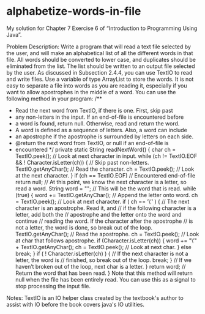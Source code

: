 # alphabetize-words-in-file

My solution for Chapter 7 Exercise 6 of “Introduction to Programming Using Java”.

Problem Description:
Write a program that will read a text file selected by the user, and will make an alphabetical
list of all the different words in that file. All words should be converted to lower case, and
duplicates should be eliminated from the list. The list should be written to an output file
selected by the user. As discussed in Subsection 2.4.4, you can use TextIO to read and
write files. Use a variable of type ArrayList<String> to store the words. It is not easy to
separate a file into words as you are reading it, especially if you want to allow apostrophes
in the middle of a word. You can use the following method in your program:
/**
* Read the next word from TextIO, if there is one. First, skip past
* any non-letters in the input. If an end-of-file is encountered before
* a word is found, return null. Otherwise, read and return the word.
* A word is defined as a sequence of letters. Also, a word can include
* an apostrophe if the apostrophe is surrounded by letters on each side.
* @return the next word from TextIO, or null if an end-of-file is
* encountered
*/
private static String readNextWord() {
char ch = TextIO.peek(); // Look at next character in input.
while (ch != TextIO.EOF && ! Character.isLetter(ch)) {
// Skip past non-letters.
TextIO.getAnyChar(); // Read the character.
ch = TextIO.peek(); // Look at the next character.
}
if (ch == TextIO.EOF) // Encountered end-of-file
return null;
// At this point, we know the next character is a letter, so read a word.
String word = ""; // This will be the word that is read.
while (true) {
word += TextIO.getAnyChar(); // Append the letter onto word.
ch = TextIO.peek(); // Look at next character.
if ( ch == ’\’’ ) {
// The next character is an apostrophe. Read it, and
// if the following character is a letter, add both the
// apostrophe and the letter onto the word and continue
// reading the word. If the character after the apostrophe
// is not a letter, the word is done, so break out of the loop.
TextIO.getAnyChar(); // Read the apostrophe.
ch = TextIO.peek(); // Look at char that follows apostrophe.
if (Character.isLetter(ch)) {
word += "\’" + TextIO.getAnyChar();
ch = TextIO.peek(); // Look at next char.
}
else
break;
}
if ( ! Character.isLetter(ch) ) {
// If the next character is not a letter, the word is
// finished, so break out of the loop.
break;
}
// If we haven’t broken out of the loop, next char is a letter.
}
return word; // Return the word that has been read.
}
Note that this method will return null when the file has been entirely read. You can use
this as a signal to stop processing the input file.


Notes: TextIO is an IO helper class created by the textbook's author to assist with IO before the book covers java's IO utilities.
